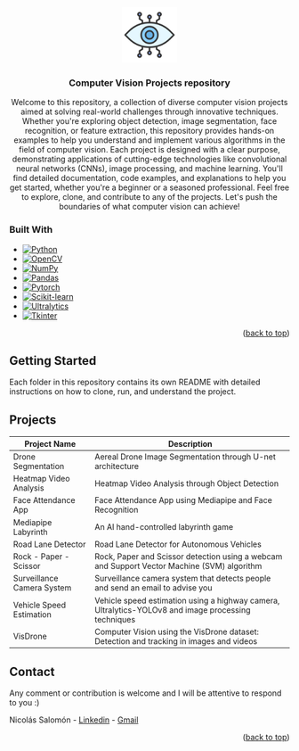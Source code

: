 <!-- PROJECT LOGO -->
<br />
<div align="center">
  <a href="https://github.com/nicolassalomon96/CV_projects">
    <img src="logo.png" alt="Logo" width="100" height="100">
  </a>

<h3 align="center">Computer Vision Projects repository</h3>

<p align="center">
Welcome to this repository, a collection of diverse computer vision projects aimed at solving real-world challenges through innovative techniques. Whether you're exploring object detection, image segmentation, face recognition, or feature extraction, this repository provides hands-on examples to help you understand and implement various algorithms in the field of computer vision.
Each project is designed with a clear purpose, demonstrating applications of cutting-edge technologies like convolutional neural networks (CNNs), image processing, and machine learning. You'll find detailed documentation, code examples, and explanations to help you get started, whether you're a beginner or a seasoned professional.
Feel free to explore, clone, and contribute to any of the projects. Let's push the boundaries of what computer vision can achieve!
</p>
</div>


### Built With

* [![Python][Python]][Python-url]
* [![OpenCV][OpenCV]][OpenCV-url]
* [![NumPy][NumPy]][NumPy-url]
* [![Pandas][Pandas]][Pandas-url]
* [![Pytorch][Pytorch]][Pytorch-url]
* [![Scikit-learn][Scikit-learn]][Scikit-learn-url]
* [![Ultralytics][Ultralytics]][Ultralytics-url]
* [![Tkinter][Tkinter]][Tkinter-url]

<p align="right">(<a href="#readme-top">back to top</a>)</p>

<!-- GETTING STARTED -->
## Getting Started

Each folder in this repository contains its own README with detailed instructions on how to clone, run, and understand the project.

## Projects

<table><thead>
  <tr>
    <th>Project Name</th>
    <th>Description</th>
  </tr></thead>
<tbody>
  <tr>
    <td>Drone Segmentation</td>
    <td>Aereal Drone Image Segmentation through U-net architecture</td>
  </tr>
  <tr>
    <td>Heatmap Video Analysis</td>
    <td>Heatmap Video Analysis through Object Detection</td>
  </tr>
  <tr>
    <td>Face Attendance App</td>
    <td>Face Attendance App using Mediapipe and Face Recognition</td>
  </tr>
  <tr>
    <td>Mediapipe Labyrinth</td>
    <td>An AI hand-controlled labyrinth game</td>
  </tr>
  <tr>
    <td>Road Lane Detector</td>
    <td>Road Lane Detector for Autonomous Vehicles</td>
  </tr>
  <tr>
    <td>Rock - Paper - Scissor</td>
    <td>Rock, Paper and Scissor detection using a webcam and Support Vector Machine (SVM) algorithm</td>
  </tr>
  <tr>
    <td>Surveillance Camera System</td>
    <td>Surveillance camera system that detects people and send an email to advise you</td>
  </tr>
  <tr>
    <td>Vehicle Speed Estimation</td>
    <td>Vehicle speed estimation using a highway camera, Ultralytics-YOLOv8 and image processing techniques</td>
  </tr>
  <tr>
    <td>VisDrone</td>
    <td>Computer Vision using the VisDrone dataset: Detection and tracking in images and videos</td>
  </tr>
</tbody></table>

<!-- CONTACT -->
## Contact
Any comment or contribution is welcome and I will be attentive to respond to you :)

Nicolás Salomón - [Linkedin](https://www.linkedin.com/in/nicolassalomon96/) - [Gmail](nicolassalomon96@gmail.com)

<p align="right">(<a href="#readme-top">back to top</a>)</p>



<!-- MARKDOWN LINKS & IMAGES -->
<!-- https://www.markdownguide.org/basic-syntax/#reference-style-links -->
[product-screenshot]: images/Readme/output_test_1.png
[Python]: https://img.shields.io/badge/python-3670A0?style=for-the-badge&logo=python&logoColor=ffdd54
[Python-url]: https://www.python.org/
[OpenCV]: https://img.shields.io/badge/OpenCV-27338e?style=for-the-badge&logo=OpenCV&logoColor=white
[OpenCV-url]: https://opencv.org/
[NumPy]: https://img.shields.io/badge/-NumPy-013243?style=flat&logo=numpy&logoColor=white
[NumPy-url]: https://numpy.org/
[MediaPipe]: images/Readme/mediapipe_logo.png
[MediaPipe-url]: https://mediapipe-studio.webapps.google.com/home
[Tkinter]: https://img.shields.io/badge/Made_with-tkinter-blue?style=for-the-badge
[Tkinter-url]: https://docs.python.org/es/3/library/tkinter.html
[Pytorch]: https://img.shields.io/badge/PyTorch-black?logo=PyTorch
[Pytorch-url]: https://pytorch.org/
[Pandas]: https://img.shields.io/badge/-pandas-05122A?style=flat&logo=pandas
[Pandas-url]: https://pandas.pydata.org/
[Scikit-learn]: https://img.shields.io/badge/scikit-learn-whitesmoke?style=for-the-badge&logo=scikit-learn
[Scikit-learn-url]: https://scikit-learn.org/
[Ultralytics]: https://img.shields.io/badge/ultralytics-v8.1.0-blue
[Ultralytics-url]: https://docs.ultralytics.com/
